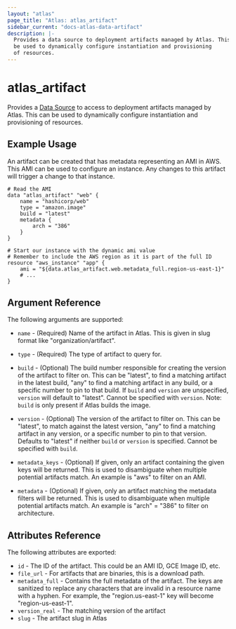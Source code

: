 ```yaml
---
layout: "atlas"
page_title: "Atlas: atlas_artifact"
sidebar_current: "docs-atlas-data-artifact"
description: |-
  Provides a data source to deployment artifacts managed by Atlas. This can
  be used to dynamically configure instantiation and provisioning
  of resources.
---
```


# atlas\_artifact

Provides a [Data Source](/docs/configuration/data-sources.html) to access to deployment
artifacts managed by Atlas. This can be used to dynamically configure instantiation
and provisioning of resources.

## Example Usage

An artifact can be created that has metadata representing
an AMI in AWS. This AMI can be used to configure an instance. Any changes
to this artifact will trigger a change to that instance.

```
# Read the AMI
data "atlas_artifact" "web" {
    name = "hashicorp/web"
    type = "amazon.image"
    build = "latest"
    metadata {
        arch = "386"
    }
}

# Start our instance with the dynamic ami value
# Remember to include the AWS region as it is part of the full ID
resource "aws_instance" "app" {
    ami = "${data.atlas_artifact.web.metadata_full.region-us-east-1}"
    # ...
}
```

## Argument Reference

The following arguments are supported:

* `name` - (Required) Name of the artifact in Atlas. This is given
  in slug format like "organization/artifact".

* `type` - (Required) The type of artifact to query for.

* `build` - (Optional) The build number responsible for creating
  the version of the artifact to filter on. This can be "latest",
  to find a matching artifact in the latest build, "any" to find a
  matching artifact in any build, or a specific number to pin to that
  build. If `build` and `version` are unspecified, `version` will default
  to "latest". Cannot be specified with `version`. Note: `build` is only
  present if Atlas builds the image.

* `version` - (Optional)  The version of the artifact to filter on. This can
  be "latest", to match against the latest version, "any" to find a matching artifact
  in any version, or a specific number to pin to that version. Defaults to
  "latest" if neither `build` or `version` is specified. Cannot be specified
  with `build`.

* `metadata_keys` - (Optional) If given, only an artifact containing
  the given keys will be returned. This is used to disambiguate when
  multiple potential artifacts match. An example is "aws" to filter
  on an AMI.

* `metadata` - (Optional) If given, only an artifact matching the
  metadata filters will be returned. This is used to disambiguate when
  multiple potential artifacts match. An example is "arch" = "386" to
  filter on architecture.


## Attributes Reference

The following attributes are exported:

* `id` - The ID of the artifact. This could be an AMI ID, GCE Image ID, etc.
* `file_url` - For artifacts that are binaries, this is a download path.
* `metadata_full` - Contains the full metadata of the artifact. The keys are sanitized
  to replace any characters that are invalid in a resource name with a hyphen.
  For example, the "region.us-east-1" key will become "region-us-east-1".
* `version_real` - The matching version of the artifact
* `slug` - The artifact slug in Atlas
